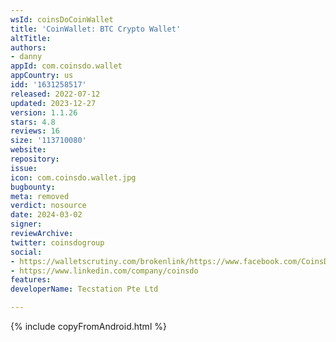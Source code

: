```yaml
---
wsId: coinsDoCoinWallet
title: 'CoinWallet: BTC Crypto Wallet'
altTitle: 
authors:
- danny
appId: com.coinsdo.wallet
appCountry: us
idd: '1631258517'
released: 2022-07-12
updated: 2023-12-27
version: 1.1.26
stars: 4.8
reviews: 16
size: '113710080'
website: 
repository: 
issue: 
icon: com.coinsdo.wallet.jpg
bugbounty: 
meta: removed
verdict: nosource
date: 2024-03-02
signer: 
reviewArchive: 
twitter: coinsdogroup
social:
- https://walletscrutiny.com/brokenlink/https://www.facebook.com/CoinsDogroup
- https://www.linkedin.com/company/coinsdo
features: 
developerName: Tecstation Pte Ltd

---
```


{% include copyFromAndroid.html %}
